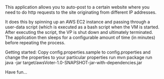 This application allows you to auto-post to a certain website where you need to do http requests to the site originating
from different IP addresses.

It does this by spinning up an AWS EC2 instance and passing through a user-data script (which is executed as a bash script
when the VM is started. After executing the script, the VP is shut down and ultimately terminated. The application then
sleeps for a configurable amount of time (in minutes) before repeating the process.

Getting started:
Copy config.properties.sample to config.properties and change the properties to your particular properties
run mvn package
run java -jar target/awsVoter-1.0-SNAPSHOT-jar-with-dependencies.jar

Have fun...